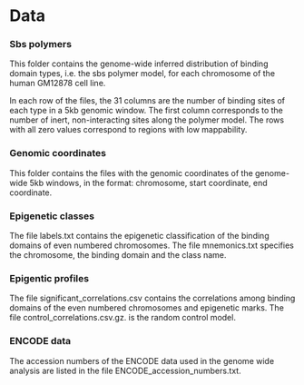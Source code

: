 # Data

### Sbs polymers

This folder contains the genome-wide inferred distribution of binding domain types, i.e. the sbs polymer model, for each chromosome of the human GM12878 cell line.

In each row of the files, the 31 columns are the number of binding sites of each type in a 5kb genomic window. The first column corresponds to the number of inert, non-interacting sites along the polymer model. The rows with all zero values correspond to regions with low mappability.

### Genomic coordinates

This folder contains the files with the genomic coordinates of the genome-wide 5kb windows, in the format: chromosome, start coordinate, end coordinate.

### Epigenetic classes

The file labels.txt contains the epigenetic classification of the binding domains of even numbered chromosomes. The file mnemonics.txt specifies the chromosome, the binding domain and the class name.

### Epigentic profiles

The file significant_correlations.csv contains the correlations among binding domains of the even numbered chromosomes and epigenetic marks. The file control_correlations.csv.gz. is the random control model.

### ENCODE data

The accession numbers of the ENCODE data used in the genome wide analysis are listed in the file ENCODE_accession_numbers.txt.